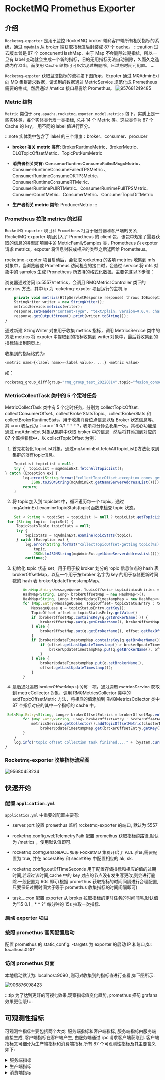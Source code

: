 # RocketMQ Promethus Exporter

## 介绍


`Rocketmq-exporter` 是用于监控 RocketMQ broker 端和客户端所有相关指标的系统，通过 `mqAdmin` 从 broker 端获取指标值后封装成 87 个 cache。
:::caution
过去版本曾是 87 个 concurrentHashMap，由于 Map 不会删除过期指标，所以一旦有 label 变动就会生成一个新的指标，旧的无用指标无法自动删除，久而久之造成内存溢出。而使用 Cache 结构可可以实现过期删除，且过期时间可配置。
:::

`Rocketmq-expoter` 获取监控指标的流程如下图所示，Expoter 通过 MQAdminExt 向 MQ 集群请求数据，请求到的数据通过 MetricService 规范化成 Prometheus 需要的格式，然后通过 /metics 接口暴露给 Promethus。
![957681249485](../picture/RocketMQ%20Prometheus%20Exporter-1.jpeg)



### Metric 结构

`Metric` 类位于 `org.apache.rocketmq.expoter.model.metrics` 包下，实质上是一些实体类，每个实体类代表一类指标, 总共 14 个 Metric 类。这些类作为 87 个 Cache 的 key， 用不同的 label 值进行区分。


:::note 实体类中包含了 label 的三个维度：broker、consumer、producer
- **broker 相关 metric 类有**: BrokerRuntimeMetric、BrokerMetric、DLQTopicOffsetMetric、TopicPutNumMetric

- **消费者相关类有**: ConsumerRuntimeConsumeFailedMsgsMetric 、ConsumerRuntimeConsumeFailedTPSMetric 、ConsumerRuntimeConsumeOKTPSMetric、ConsumerRuntimeConsumeRTMetric、ConsumerRuntimePullRTMetric、ConsumerRuntimePullTPSMetric、ConsumerCountMetric、ConsumerMetric、ConsumerTopicDiffMetric

- **生产者相关 metric 类有**: ProducerMetric 
:::

### Prometheus 拉取 metrics 的过程

`RocketMQ-exporter` 项目和 `Prometheus` 相当于服务器和客户端的关系，RocketMQ-exporter 项目引入了 Prometheus 的 client 包，该包中规定了需要获取的信息的类型即项目中的 MetricFamilySamples 类，Prometheus 向 expoter 请求 metrics，expoter 将信息封装成相应的类型之后返回给 Prometheus。

rocketmq-expoter 项目启动后，会获取 rocketmq 的各项 metrics 收集到 mfs 对象中，当浏览器或 Prometheus 访问相应的接口时，会通过 service 将 mfs 对象中的 samples 生成 Prometheus 所支持的格式化数据。主要包含以下步骤：

浏览器通过访问 ip:5557/metrics，会调用 RMQMetricsController 类下的 metrics 方法，其中 ip 为 rocketmq-expoter 项目运行的主机 ip

```javascript
    private void metrics(HttpServletResponse response) throws IOException {
    StringWriter writer = new StringWriter();
    metricsService.metrics(writer);
    response.setHeader("Content-Type", "text/plain; version=0.0.4; charset=utf-8");
    response.getOutputStream().print(writer.toString());
}
```

通过新建 StringWriter 对象用于收集 metrics 指标，调用 MetricsService 类中的方法 metrics 将 expoter 中提取到的指标收集到 writer 对象中，最后将收集到的指标输出到网页上。

收集到的指标格式为:

```javascript
<metric name>{<label name>=<label value>, ...} <metric value>
```

如：

```javascript
rocketmq_group_diff{group="rmq_group_test_20220114",topic="fusion_console_tst",countOfOnlineConsumers="0",msgModel="1",} 23.0
```

### MetricCollectTask 类中的 5 个定时任务

MetricCollectTask 类中有 5 个定时任务，分别为 collectTopicOffset、collectConsumerOffset、collectBrokerStatsTopic、collectBrokerStats 和 collectBrokerRuntimeStats。用于收集消费位点信息以及 Broker 状态信息等。其 cron 表达式为：cron: 15 0/1 \* \* \* ?，表示每分钟会收集一次。其核心功能是通过 mqAdminExt 对象从集群中获取 broker 中的信息，然后将其添加到对应的 87 个监控指标中，以 collectTopicOffset 为例：

1. 首先初始化TopicList对象，通过mqAdminExt.fetchAllTopicList()方法获取到集群的所有topic信息。


```javascript
    TopicList topicList = null;
    try {  topicList = mqAdminExt.fetchAllTopicList();
} catch (Exception ex) {
        log.error(String.format("collectTopicOffset-exception comes getting topic list from namesrv, address is %s",
            JSON.toJSONString(mqAdminExt.getNameServerAddressList())));
        return;
    }
```

2. 将 topic 加入到 topicSet 中，循环遍历每一个 topic，通过 mqAdminExt.examineTopicStats(topic)函数来检查 topic 状态。

```javascript
    Set < String > topicSet = topicList != null ? topicList.getTopicList() : null;
 for (String topic: topicSet) {
     TopicStatsTable topicStats = null;
     try {
         topicStats = mqAdminExt.examineTopicStats(topic);
     } catch (Exception ex) {
         log.error(String.format("collectTopicOffset-getting topic(%s) stats error. the namesrv address is %s",
             topic,
             JSON.toJSONString(mqAdminExt.getNameServerAddressList())));
         continue;}
```

3. 初始化 topic 状态 set，用于用于按 broker 划分的 topic 信息位点的 hash 表 brokerOffsetMap，以及一个用于按 broker 名字为 key 的用于存储更新时间戳的 hash 表 brokerUpdateTimestampMap。

```javascript
        Set<Map.Entry<MessageQueue, TopicOffset>> topicStatusEntries = topicStats.getOffsetTable().entrySet();
        HashMap<String, Long> brokerOffsetMap = new HashMap<>();
        HashMap<String, Long> brokerUpdateTimestampMap = new HashMap<>();
        for (Map.Entry<MessageQueue, TopicOffset> topicStatusEntry : topicStatusEntries) {
            MessageQueue q = topicStatusEntry.getKey();
            TopicOffset offset = topicStatusEntry.getValue();
            if (brokerOffsetMap.containsKey(q.getBrokerName())) {
                brokerOffsetMap.put(q.getBrokerName(), brokerOffsetMap.get(q.getBrokerName()) + offset.getMaxOffset());
            } else {
                brokerOffsetMap.put(q.getBrokerName(), offset.getMaxOffset());
            }
            if (brokerUpdateTimestampMap.containsKey(q.getBrokerName())) {
                if (offset.getLastUpdateTimestamp() > brokerUpdateTimestampMap.get(q.getBrokerName())) {
                    brokerUpdateTimestampMap.put(q.getBrokerName(), offset.getLastUpdateTimestamp());
                }
            } else {
                brokerUpdateTimestampMap.put(q.getBrokerName(),
                offset.getLastUpdateTimestamp());
            }
        }

```

4. 最后通过遍历 brokerOffsetMap 中的每一项，通过调用 metricsService 获取到 metricCollector 对象，调用 RMQMetricsCollector 类中的 addTopicOffsetMetric 方法，将相应的值添加到 RMQMetricsCollector 类中 87 个指标对应的其中一个指标的 cache 中。

```javascript
 Set<Map.Entry<String, Long>> brokerOffsetEntries = brokerOffsetMap.entrySet();
        for (Map.Entry<String, Long> brokerOffsetEntry : brokerOffsetEntries) {
            metricsService.getCollector().addTopicOffsetMetric(clusterName, brokerOffsetEntry.getKey(), topic,
                brokerUpdateTimestampMap.get(brokerOffsetEntry.getKey()), brokerOffsetEntry.getValue());
        }
    }
    log.info("topic offset collection task finished...." + (System.currentTimeMillis() - start));
}
```

### Rocketmq-exporter 收集指标流程图

![95680458234](../picture/RocketMQ%20Prometheus%20Exporter%20-%202.jpeg)

## 快速开始

### 配置 `application.yml`

`application.yml` 中重要的配置主要有:

- server.port 设置 promethus 监听 rocketmq-exporter 的端口, 默认为 5557

- rocketmq.config.webTelemetryPath 配置 promethus 获取指标的路径,默认为 /metrics ，使用默认值即可.

- rocketmq.config.enableACL 如果 RocketMQ 集群开启了 ACL 验证,需要配置为 true, 并在 accessKey 和 secretKey 中配置相应的 ak, sk.

- rocketmq.config.outOfTimeSeconds 用于配置存储指标和相应的值的过期时间,若超过该时间,cache 中的 key 对应的节点没有发生写更改,则会进行删除.一般配置为 60s 即可(根据 promethus 获取指标的时间间隔进行合理配置,只要保证过期时间大于等于 promethus 收集指标的时间间隔即可)

- task._.cron 配置 exporter 从 broker 拉取指标的定时任务的时间间隔,默认值为"15 0/1 _ \* \* ?" 每分钟的 15s 拉取一次指标.

### 启动 exporter 项目

### 按照 promethus 官网配置启动

配置 promethus 的 static_config: -targets 为 exporter 的启动 IP 和端口,如: localhost:5557

### 访问 promethus 页面

本地启动默认为: localhost:9090 ,则可对收集到的指标值进行查看,如下图所示:

![906876098423](../picture/RocketMQ%20Prometheus%20Exporter-3.jpeg)


:::tip
为了达到更好的可视化效果,观察指标值变化趋势, promethus 搭配 grafana 效果更佳哦!
:::



## 可观测性指标

可观测性指标主要包括两个大类: 服务端指标和客户端指标, 服务端指标由服务端直接生成, 客户端指标在客户端产生, 由服务端通过 rpc 请求客户端获取到. 客户端指标又可细分为生产端指标和消费端指标.所有 87 个可观测性指标及其主要含义如下:

<details><summary>服务端指标</summary>

### 服务端指标

| 指标名称                                                     | 含义                                                  | 对应Broker指标名                      |
| ------------------------------------------------------------ | ----------------------------------------------------- | ------------------------------------- |
| rocketmq_broker_tps                                          | Broker级别的生产TPS                                   |                                       |
| rocketmq_broker_qps                                          | Broker级别的消费QPS                                   |                                       |
| rocketmq_broker_commitlog_diff                               | Broker组从节点同步落后消息size                        |                                       |
| rocketmq_brokeruntime_pmdt_0ms                               | 服务端开始处理写请求到完成写入的耗时（0ms）           | putMessageDistributeTime              |
| rocketmq_brokeruntime_pmdt_0to10ms                           | 服务端开始处理写请求到完成写入的耗时（0~10ms）        |                                       |
| rocketmq_brokeruntime_pmdt_10to50ms                          | 服务端开始处理写请求到完成写入的耗时（10~50ms）       |                                       |
| rocketmq_brokeruntime_pmdt_50to100ms                         | 服务端开始处理写请求到完成写入的耗时（50~100ms）      |                                       |
| rocketmq_brokeruntime_pmdt_100to200ms                        | 服务端开始处理写请求到完成写入的耗时（100~200ms）     |                                       |
| rocketmq_brokeruntime_pmdt_200to500ms                        | 服务端开始处理写请求到完成写入的耗时（200~500ms）     |                                       |
| rocketmq_brokeruntime_pmdt_500to1s                           | 服务端开始处理写请求到完成写入的耗时（500~1000ms）    |                                       |
| rocketmq_brokeruntime_pmdt_1to2s                             | 服务端开始处理写请求到完成写入的耗时（1~2s）          |                                       |
| rocketmq_brokeruntime_pmdt_2to3s                             | 服务端开始处理写请求到完成写入的耗时（2~3s）          |                                       |
| rocketmq_brokeruntime_pmdt_3to4s                             | 服务端开始处理写请求到完成写入的耗时（3~4s）          |                                       |
| rocketmq_brokeruntime_pmdt_4to5s                             | 服务端开始处理写请求到完成写入的耗时（4~5s）          |                                       |
| rocketmq_brokeruntime_pmdt_5to10s                            | 服务端开始处理写请求到完成写入的耗时（5~10s）         |                                       |
| rocketmq_brokeruntime_pmdt_10stomore                         | 服务端开始处理写请求到完成写入的耗时（> 10s）         |                                       |
| rocketmq_brokeruntime_dispatch_behind_bytes                  | 到现在为止，未被分发（构建索引之类的操作）的消息bytes | dispatchBehindBytes                   |
| rocketmq_brokeruntime_put_message_size_total                 | broker写入消息size的总和                              | putMessageSizeTotal                   |
| rocketmq_brokeruntime_put_message_average_size               | broker写入消息的平均大小                              | putMessageAverageSize                 |
| rocketmq_brokeruntime_remain_transientstore_buffer_numbs     | TransientStorePool 中队列的容量                       | remainTransientStoreBufferNumbs       |
| rocketmq_brokeruntime_earliest_message_timestamp             | broker存储的消息最早的时间戳                          | earliestMessageTimeStamp              |
| rocketmq_brokeruntime_putmessage_entire_time_max             | broker自运行以来，写入消息耗时的最大值                | putMessageEntireTimeMax               |
| rocketmq_brokeruntime_start_accept_sendrequest_time          | 开始接受发送请求的时间                                | startAcceptSendRequestTimeStamp       |
| rocketmq_brokeruntime_putmessage_times_total                 | broker写入消息的总次数                                | putMessageTimesTotal                  |
| rocketmq_brokeruntime_getmessage_entire_time_max             | broker自启动以来，处理消息拉取的最大耗时              | getMessageEntireTimeMax               |
| rocketmq_brokeruntime_pagecache_lock_time_mills              |                                                       | pageCacheLockTimeMills                |
| rocketmq_brokeruntime_commitlog_disk_ratio                   | commitLog所在磁盘的使用比例                           | commitLogDiskRatio                    |
| rocketmq_brokeruntime_dispatch_maxbuffer                     | broker没有计算，一直为0                               | dispatchMaxBuffer                     |
| rocketmq_brokeruntime_pull_threadpoolqueue_capacity          | 处理拉取请求线程池队列的容量                          | pullThreadPoolQueueCapacity           |
| rocketmq_brokeruntime_send_threadpoolqueue_capacity          | 处理发送请求线程池队列的容量                          | sendThreadPoolQueueCapacity           |
| rocketmq_brokeruntime_query_threadpool_queue_capacity        | 处理查询请求线程池队列的容量                          | queryThreadPoolQueueCapacity          |
| rocketmq_brokeruntime_pull_threadpoolqueue_size              | 处理拉取请求线程池队列的实际size                      | pullThreadPoolQueueSize               |
| rocketmq_brokeruntime_query_threadpoolqueue_size             | 处理查询请求线程池队列的实际size                      | queryThreadPoolQueueSize              |
| rocketmq_brokeruntime_send_threadpool_queue_size             | 处理send请求线程池队列的实际size                      | sendThreadPoolQueueSize               |
| rocketmq_brokeruntime_pull_threadpoolqueue_headwait_timemills | 处理拉取请求线程池队列的队头任务等待时间              | pullThreadPoolQueueHeadWaitTimeMills  |
| rocketmq_brokeruntime_query_threadpoolqueue_headwait_timemills | 处理查询请求线程池队列的队头任务等待时间              | queryThreadPoolQueueHeadWaitTimeMills |
| rocketmq_brokeruntime_send_threadpoolqueue_headwait_timemills | 处理发送请求线程池队列的队头任务等待时间              | sendThreadPoolQueueHeadWaitTimeMills  |
| rocketmq_brokeruntime_msg_gettotal_yesterdaymorning          | 到昨晚12点为止，读取消息的总次数                      | msgGetTotalYesterdayMorning           |
| rocketmq_brokeruntime_msg_puttotal_yesterdaymorning          | 到昨晚12点为止，写入消息的总次数                      | msgPutTotalYesterdayMorning           |
| rocketmq_brokeruntime_msg_gettotal_todaymorning              | 到今晚12点为止，读取消息的总次数                      | msgGetTotalTodayMorning               |
| rocketmq_brokeruntime_msg_puttotal_todaymorning              | 到昨晚12点为止，写入消息的总次数                      | putMessageTimesTotal                  |
| rocketmq_brokeruntime_msg_put_total_today_now                | 每个broker到现在为止，写入的消息次数                  | msgPutTotalTodayNow                   |
| rocketmq_brokeruntime_msg_gettotal_today_now                 | 每个broker到现在为止，读取的消息次数                  | msgGetTotalTodayNow                   |
| rocketmq_brokeruntime_commitlogdir_capacity_free             | commitLog所在目录的可用空间                           | commitLogDirCapacity                  |
| rocketmq_brokeruntime_commitlogdir_capacity_total            | commitLog所在目录的总空间                             |                                       |
| rocketmq_brokeruntime_commitlog_maxoffset                    | commitLog的最大offset                                 | commitLogMaxOffset                    |
| rocketmq_brokeruntime_commitlog_minoffset                    | commitLog的最小offset                                 | commitLogMinOffset                    |
| rocketmq_brokeruntime_remain_howmanydata_toflush             |                                                       | remainHowManyDataToFlush              |
| rocketmq_brokeruntime_getfound_tps600                        | 600s内getMessage时get到消息的平均TPS                  | getFoundTps                           |
| rocketmq_brokeruntime_getfound_tps60                         | 60s内getMessage时get到消息的平均TPS                   |                                       |
| rocketmq_brokeruntime_getfound_tps10                         | 10s内getMessage时get到消息的平均TPS                   |                                       |
| rocketmq_brokeruntime_gettotal_tps600                        | 600s内getMessage次数的平均TPS                         | getTotalTps                           |
| rocketmq_brokeruntime_gettotal_tps60                         | 60s内getMessage次数的平均TPS                          |                                       |
| rocketmq_brokeruntime_gettotal_tps10                         | 10s内getMessage次数的平均TPS                          |                                       |
| rocketmq_brokeruntime_gettransfered_tps600                   |                                                       | getTransferedTps                      |
| rocketmq_brokeruntime_gettransfered_tps60                    |                                                       |                                       |
| rocketmq_brokeruntime_gettransfered_tps10                    |                                                       |                                       |
| rocketmq_brokeruntime_getmiss_tps600                         | 600s内getMessage时没有get到消息的平均TPS              | getMissTps                            |
| rocketmq_brokeruntime_getmiss_tps60                          | 60s内getMessage时没有get到消息的平均TPS               |                                       |
| rocketmq_brokeruntime_getmiss_tps10                          | 10s内getMessage时没有get到消息的平均TPS               |                                       |
| rocketmq_brokeruntime_put_tps600                             | 600s内写入消息次数的平均TPS                           | putTps                                |
| rocketmq_brokeruntime_put_tps60                              | 60s内写入消息次数的平均TPS                            |                                       |
| rocketmq_brokeruntime_put_tps10                              | 10s内写入消息次数的平均TPS                            |                                       |

| 指标名称                                                     | 含义                                                  | 对应Broker指标名                      |
| ------------------------------------------------------------ | ----------------------------------------------------- | ------------------------------------- |
| rocketmq_broker_tps                                          | Broker级别的生产TPS                                   |                                       |
| rocketmq_broker_qps                                          | Broker级别的消费QPS                                   |                                       |
| rocketmq_broker_commitlog_diff                               | Broker组从节点同步落后消息size                        |                                       |
| rocketmq_brokeruntime_pmdt_0ms                               | 服务端开始处理写请求到完成写入的耗时（0ms）           | putMessageDistributeTime              |
| rocketmq_brokeruntime_pmdt_0to10ms                           | 服务端开始处理写请求到完成写入的耗时（0~10ms）        |                                       |
| rocketmq_brokeruntime_pmdt_10to50ms                          | 服务端开始处理写请求到完成写入的耗时（10~50ms）       |                                       |
| rocketmq_brokeruntime_pmdt_50to100ms                         | 服务端开始处理写请求到完成写入的耗时（50~100ms）      |                                       |
| rocketmq_brokeruntime_pmdt_100to200ms                        | 服务端开始处理写请求到完成写入的耗时（100~200ms）     |                                       |
| rocketmq_brokeruntime_pmdt_200to500ms                        | 服务端开始处理写请求到完成写入的耗时（200~500ms）     |                                       |
| rocketmq_brokeruntime_pmdt_500to1s                           | 服务端开始处理写请求到完成写入的耗时（500~1000ms）    |                                       |
| rocketmq_brokeruntime_pmdt_1to2s                             | 服务端开始处理写请求到完成写入的耗时（1~2s）          |                                       |
| rocketmq_brokeruntime_pmdt_2to3s                             | 服务端开始处理写请求到完成写入的耗时（2~3s）          |                                       |
| rocketmq_brokeruntime_pmdt_3to4s                             | 服务端开始处理写请求到完成写入的耗时（3~4s）          |                                       |
| rocketmq_brokeruntime_pmdt_4to5s                             | 服务端开始处理写请求到完成写入的耗时（4~5s）          |                                       |
| rocketmq_brokeruntime_pmdt_5to10s                            | 服务端开始处理写请求到完成写入的耗时（5~10s）         |                                       |
| rocketmq_brokeruntime_pmdt_10stomore                         | 服务端开始处理写请求到完成写入的耗时（> 10s）         |                                       |
| rocketmq_brokeruntime_dispatch_behind_bytes                  | 到现在为止，未被分发（构建索引之类的操作）的消息bytes | dispatchBehindBytes                   |
| rocketmq_brokeruntime_put_message_size_total                 | broker写入消息size的总和                              | putMessageSizeTotal                   |
| rocketmq_brokeruntime_put_message_average_size               | broker写入消息的平均大小                              | putMessageAverageSize                 |
| rocketmq_brokeruntime_remain_transientstore_buffer_numbs     | TransientStorePool 中队列的容量                       | remainTransientStoreBufferNumbs       |
| rocketmq_brokeruntime_earliest_message_timestamp             | broker存储的消息最早的时间戳                          | earliestMessageTimeStamp              |
| rocketmq_brokeruntime_putmessage_entire_time_max             | broker自运行以来，写入消息耗时的最大值                | putMessageEntireTimeMax               |
| rocketmq_brokeruntime_start_accept_sendrequest_time          | 开始接受发送请求的时间                                | startAcceptSendRequestTimeStamp       |
| rocketmq_brokeruntime_putmessage_times_total                 | broker写入消息的总次数                                | putMessageTimesTotal                  |
| rocketmq_brokeruntime_getmessage_entire_time_max             | broker自启动以来，处理消息拉取的最大耗时              | getMessageEntireTimeMax               |
| rocketmq_brokeruntime_pagecache_lock_time_mills              |                                                       | pageCacheLockTimeMills                |
| rocketmq_brokeruntime_commitlog_disk_ratio                   | commitLog所在磁盘的使用比例                           | commitLogDiskRatio                    |
| rocketmq_brokeruntime_dispatch_maxbuffer                     | broker没有计算，一直为0                               | dispatchMaxBuffer                     |
| rocketmq_brokeruntime_pull_threadpoolqueue_capacity          | 处理拉取请求线程池队列的容量                          | pullThreadPoolQueueCapacity           |
| rocketmq_brokeruntime_send_threadpoolqueue_capacity          | 处理发送请求线程池队列的容量                          | sendThreadPoolQueueCapacity           |
| rocketmq_brokeruntime_query_threadpool_queue_capacity        | 处理查询请求线程池队列的容量                          | queryThreadPoolQueueCapacity          |
| rocketmq_brokeruntime_pull_threadpoolqueue_size              | 处理拉取请求线程池队列的实际size                      | pullThreadPoolQueueSize               |
| rocketmq_brokeruntime_query_threadpoolqueue_size             | 处理查询请求线程池队列的实际size                      | queryThreadPoolQueueSize              |
| rocketmq_brokeruntime_send_threadpool_queue_size             | 处理send请求线程池队列的实际size                      | sendThreadPoolQueueSize               |
| rocketmq_brokeruntime_pull_threadpoolqueue_headwait_timemills | 处理拉取请求线程池队列的队头任务等待时间              | pullThreadPoolQueueHeadWaitTimeMills  |
| rocketmq_brokeruntime_query_threadpoolqueue_headwait_timemills | 处理查询请求线程池队列的队头任务等待时间              | queryThreadPoolQueueHeadWaitTimeMills |
| rocketmq_brokeruntime_send_threadpoolqueue_headwait_timemills | 处理发送请求线程池队列的队头任务等待时间              | sendThreadPoolQueueHeadWaitTimeMills  |
| rocketmq_brokeruntime_msg_gettotal_yesterdaymorning          | 到昨晚12点为止，读取消息的总次数                      | msgGetTotalYesterdayMorning           |
| rocketmq_brokeruntime_msg_puttotal_yesterdaymorning          | 到昨晚12点为止，写入消息的总次数                      | msgPutTotalYesterdayMorning           |
| rocketmq_brokeruntime_msg_gettotal_todaymorning              | 到今晚12点为止，读取消息的总次数                      | msgGetTotalTodayMorning               |
| rocketmq_brokeruntime_msg_puttotal_todaymorning              | 到昨晚12点为止，写入消息的总次数                      | putMessageTimesTotal                  |
| rocketmq_brokeruntime_msg_put_total_today_now                | 每个broker到现在为止，写入的消息次数                  | msgPutTotalTodayNow                   |
| rocketmq_brokeruntime_msg_gettotal_today_now                 | 每个broker到现在为止，读取的消息次数                  | msgGetTotalTodayNow                   |
| rocketmq_brokeruntime_commitlogdir_capacity_free             | commitLog所在目录的可用空间                           | commitLogDirCapacity                  |
| rocketmq_brokeruntime_commitlogdir_capacity_total            | commitLog所在目录的总空间                             |                                       |
| rocketmq_brokeruntime_commitlog_maxoffset                    | commitLog的最大offset                                 | commitLogMaxOffset                    |
| rocketmq_brokeruntime_commitlog_minoffset                    | commitLog的最小offset                                 | commitLogMinOffset                    |
| rocketmq_brokeruntime_remain_howmanydata_toflush             |                                                       | remainHowManyDataToFlush              |
| rocketmq_brokeruntime_getfound_tps600                        | 600s内getMessage时get到消息的平均TPS                  | getFoundTps                           |
| rocketmq_brokeruntime_getfound_tps60                         | 60s内getMessage时get到消息的平均TPS                   |                                       |
| rocketmq_brokeruntime_getfound_tps10                         | 10s内getMessage时get到消息的平均TPS                   |                                       |
| rocketmq_brokeruntime_gettotal_tps600                        | 600s内getMessage次数的平均TPS                         | getTotalTps                           |
| rocketmq_brokeruntime_gettotal_tps60                         | 60s内getMessage次数的平均TPS                          |                                       |
| rocketmq_brokeruntime_gettotal_tps10                         | 10s内getMessage次数的平均TPS                          |                                       |
| rocketmq_brokeruntime_gettransfered_tps600                   |                                                       | getTransferedTps                      |
| rocketmq_brokeruntime_gettransfered_tps60                    |                                                       |                                       |
| rocketmq_brokeruntime_gettransfered_tps10                    |                                                       |                                       |
| rocketmq_brokeruntime_getmiss_tps600                         | 600s内getMessage时没有get到消息的平均TPS              | getMissTps                            |
| rocketmq_brokeruntime_getmiss_tps60                          | 60s内getMessage时没有get到消息的平均TPS               |                                       |
| rocketmq_brokeruntime_getmiss_tps10                          | 10s内getMessage时没有get到消息的平均TPS               |                                       |
| rocketmq_brokeruntime_put_tps600                             | 600s内写入消息次数的平均TPS                           | putTps                                |
| rocketmq_brokeruntime_put_tps60                              | 60s内写入消息次数的平均TPS                            |                                       |
| rocketmq_brokeruntime_put_tps10                              | 10s内写入消息次数的平均TPS                            |                                       |

</details>

<details><summary>生产端指标</summary>

### 生产端指标 



| 指标名称                             | 含义                                     |
| ------------------------------------ | ---------------------------------------- |
| rocketmq_producer_offset             | topic当前时间的最大offset                |
| rocketmq_topic_retry_offset          | 重试Topic当前时间的最大offset            |
| rocketmq_topic_dlq_offset            | 死信Topic当前时间的最大offset            |
| rocketmq_producer_tps                | Topic在一个Broker组上的生产TPS           |
| rocketmq_producer_message_size       | Topic在一个Broker组上的生产消息大小的TPS |
| rocketmq_queue_producer_tps          | 队列级别生产TPS                          |
| rocketmq_queue_producer_message_size | 队列级别生产消息大小的TPS                |

</details>

<details><summary>消费端指标</summary>
    
### 消费端指标



| 指标名称                                | 含义                                                         |
| --------------------------------------- | ------------------------------------------------------------ |
| rocketmq_group_diff                     | 消费组消息堆积消息数                                         |
| rocketmq_group_retrydiff                | 消费组重试队列堆积消息数                                     |
| rocketmq_group_dlqdiff                  | 消费组死信队列堆积消息数                                     |
| rocketmq_group_count                    | 消费组内消费者个数                                           |
| rocketmq_client_consume_fail_msg_count  | 过去1h消费者消费失败的次数                                   |
| rocketmq_client_consume_fail_msg_tps    | 消费者消费失败的TPS                                          |
| rocketmq_client_consume_ok_msg_tps      | 消费者消费成功的TPS                                          |
| rocketmq_client_consume_rt              | 消息从拉取到被消费的时间                                     |
| rocketmq_client_consumer_pull_rt        | 客户端拉取消息的时间                                         |
| rocketmq_client_consumer_pull_tps       | 客户端拉取消息的TPS                                          |
| rocketmq_consumer_tps                   | 每个Broker组上订阅组的消费TPS                                |
| rocketmq_group_consume_tps              | 订阅组当前消费TPS（对rocketmq_consumer_tps按broker聚合）     |
| rocketmq_consumer_offset                | 订阅组在一个broker组上当前的消费Offset                       |
| rocketmq_group_consume_total_offset     | 订阅组当前消费的Offset（对rocketmq_consumer_offset按broker聚合） |
| rocketmq_consumer_message_size          | 订阅组在一个broker组上消费消息大小的TPS                      |
| rocketmq_send_back_nums                 | 订阅组在一个broker组上消费失败，写入重试消息的次数           |
| rocketmq_group_get_latency_by_storetime | 消费组消费延时，exporter get到消息后与当前时间相减           |

</details>
